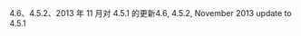 <span data-ttu-id="f7edc-101">4.6、4.5.2、2013 年 11 月对 4.5.1 的更新</span><span class="sxs-lookup"><span data-stu-id="f7edc-101">4.6, 4.5.2, November 2013 update to 4.5.1</span></span>